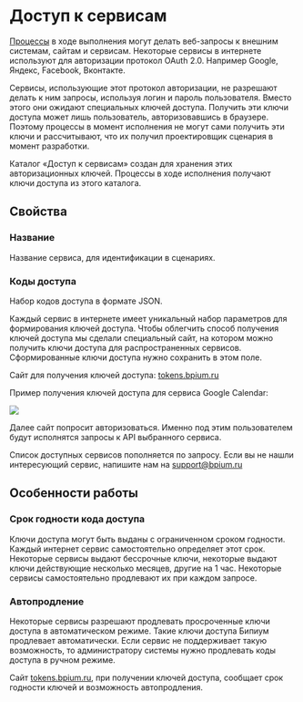 # Доступ к сервисам

[Процессы](../../processes/) в ходе выполнения могут делать веб-запросы к внешним системам, сайтам и сервисам. Некоторые сервисы в интернете используют для авторизации протокол OAuth 2.0. Например Google, Яндекс, Facebook, Вконтакте.

Сервисы, использующие этот протокол авторизации, не разрешают делать к ним запросы, используя логин и пароль пользователя. Вместо этого они ожидают специальных ключей доступа. Получить эти ключи доступа может лишь пользователь, авторизовавшись в браузере. Поэтому процессы в момент исполнения не могут сами получить эти ключи и рассчитывают, что их получил проектировщик сценария в момент разработки.

Каталог «Доступ к сервисам» создан для хранения этих авторизационных ключей. Процессы в ходе исполнения получают ключи доступа из этого каталога.

## Свойства

### Название

Название сервиса, для идентификации в сценариях.

### Коды доступа

Набор кодов доступа в формате JSON.

Каждый сервис в интернете имеет уникальный набор параметров для формирования ключей доступа. Чтобы облегчить способ получения ключей доступа мы сделали специальный сайт, на котором можно получить ключи доступа для распространенных сервисов. Сформированные ключи доступа нужно сохранить в этом поле.

Сайт для получения ключей доступа: [tokens.bpium.ru](http://tokens.bpium.ru)

Пример получения ключей доступа для сервиса Google Calendar:

![](../../../.gitbook/assets/calendar\_tokens.png)

Далее сайт попросит авторизоваться. Именно под этим пользователем будут исполнятся запросы к API выбранного сервиса.

Список доступных сервисов пополняется по запросу. Если вы не нашли интересующий сервис, напишите нам на [support@bpium.ru](mailto:support@bpium.ru)

## Особенности работы

### Срок годности кода доступа

Ключи доступа могут быть выданы с ограниченном сроком годности. Каждый интернет сервис самостоятельно определяет этот срок. Некоторые сервисы выдают бессрочные ключи, некоторые выдают ключи действующие несколько месяцев, другие на 1 час. Некоторые сервисы самостоятельно продлевают их при каждом запросе.

### Автопродление

Некоторые сервисы разрешают продлевать просроченные ключи доступа в автоматическом режиме. Такие ключи доступа Бипиум продлевает автоматически. Если сервис не поддерживает такую возможность, то администратору системы нужно продлевать коды доступа в ручном режиме.

Сайт [tokens.bpium.ru](http://tokens.bpium.ru), при получении ключей доступа, сообщает срок годности ключей и возможность автопродления.
